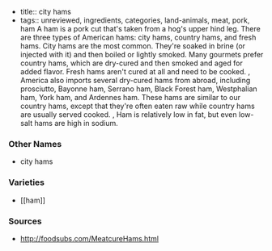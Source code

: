 - title:: city hams
- tags:: unreviewed, ingredients, categories, land-animals, meat, pork, ham
A ham is a pork cut that's taken from a hog's upper hind leg. There are three types of American hams: city hams, country hams, and fresh hams. City hams are the most common. They're soaked in brine (or injected with it) and then boiled or lightly smoked. Many gourmets prefer country hams, which are dry-cured and then smoked and aged for added flavor. Fresh hams aren't cured at all and need to be cooked. , America also imports several dry-cured hams from abroad, including prosciutto, Bayonne ham, Serrano ham, Black Forest ham, Westphalian ham, York ham, and Ardennes ham. These hams are similar to our country hams, except that they're often eaten raw while country hams are usually served cooked. , Ham is relatively low in fat, but even low-salt hams are high in sodium.

### Other Names

* city hams

### Varieties

* [[ham]]

### Sources
* http://foodsubs.com/MeatcureHams.html
